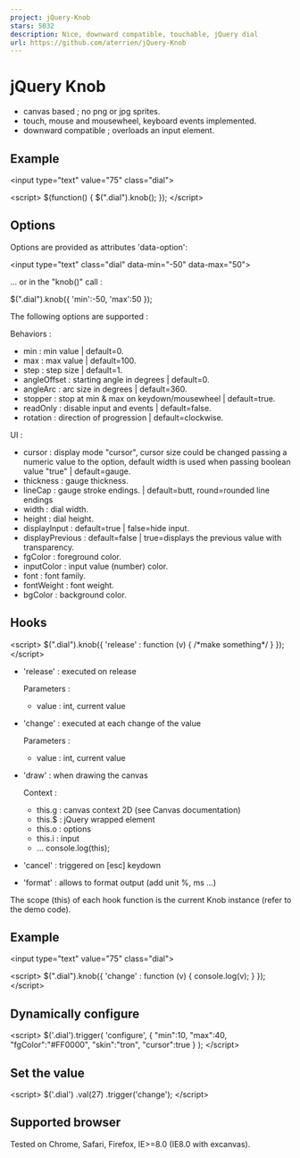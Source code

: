 ```yaml
---
project: jQuery-Knob
stars: 5032
description: Nice, downward compatible, touchable, jQuery dial
url: https://github.com/aterrien/jQuery-Knob
---
```


jQuery Knob
===========

-   canvas based ; no png or jpg sprites.
-   touch, mouse and mousewheel, keyboard events implemented.
-   downward compatible ; overloads an input element.

Example
-------

<input type\="text" value\="75" class\="dial"\>

<script\>
    $(function() {
        $(".dial").knob();
    });
</script\>

Options
-------

Options are provided as attributes 'data-option':

<input type\="text" class\="dial" data-min\="\-50" data-max\="50"\>

... or in the "knob()" call :

$(".dial").knob({
    'min':\-50,
    'max':50
});

The following options are supported :

Behaviors :

-   min : min value | default=0.
-   max : max value | default=100.
-   step : step size | default=1.
-   angleOffset : starting angle in degrees | default=0.
-   angleArc : arc size in degrees | default=360.
-   stopper : stop at min & max on keydown/mousewheel | default=true.
-   readOnly : disable input and events | default=false.
-   rotation : direction of progression | default=clockwise.

UI :

-   cursor : display mode "cursor", cursor size could be changed passing a numeric value to the option, default width is used when passing boolean value "true" | default=gauge.
-   thickness : gauge thickness.
-   lineCap : gauge stroke endings. | default=butt, round=rounded line endings
-   width : dial width.
-   height : dial height.
-   displayInput : default=true | false=hide input.
-   displayPrevious : default=false | true=displays the previous value with transparency.
-   fgColor : foreground color.
-   inputColor : input value (number) color.
-   font : font family.
-   fontWeight : font weight.
-   bgColor : background color.

Hooks
-----

<script\>
    $(".dial").knob({
        'release' : function (v) { /\*make something\*/ }
    });
</script\>

-   'release' : executed on release
    
    Parameters :
    
    -   value : int, current value
-   'change' : executed at each change of the value
    
    Parameters :
    
    -   value : int, current value
-   'draw' : when drawing the canvas
    
    Context :
    
    -   this.g : canvas context 2D (see Canvas documentation)
    -   this.$ : jQuery wrapped element
    -   this.o : options
    -   this.i : input
    -   ... console.log(this);
-   'cancel' : triggered on \[esc\] keydown
    
-   'format' : allows to format output (add unit %, ms ...)
    

The scope (this) of each hook function is the current Knob instance (refer to the demo code).

Example
-------

<input type\="text" value\="75" class\="dial"\>

<script\>
    $(".dial").knob({
        'change' : function (v) { console.log(v); }
    });
</script\>

Dynamically configure
---------------------

<script\>
    $('.dial').trigger(
        'configure',
        {
            "min":10,
            "max":40,
            "fgColor":"#FF0000",
            "skin":"tron",
            "cursor":true
        }
    );
</script\>

Set the value
-------------

<script\>
    $('.dial')
        .val(27)
        .trigger('change');
</script\>

Supported browser
-----------------

Tested on Chrome, Safari, Firefox, IE>=8.0 (IE8.0 with excanvas).
